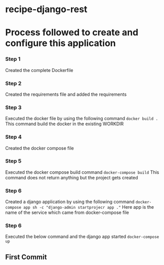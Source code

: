 # recipe-django-rest

# Process followed to create and configure this application

### Step 1
Created the complete Dockerfile 

### Step 2
Created the requirements file and added the requirements

### Step 3
Executed the docker file by using the following command 
```docker build .```
This command build the docker in the existing WORKDIR

### Step 4
Created the docker compose file 

### Step 5
Executed the docker compose build command
```docker-compose build```
This command does not return anything but the project gets created

### Step 6 
Created a django application by using the following command 
```docker-compose app sh -c "django-admin startprojecr app ."```
Here app is the name of the service which came from docker-compose file

### Step 6
Executed the below command and the django app started
```docker-compose up```

## First Commit 